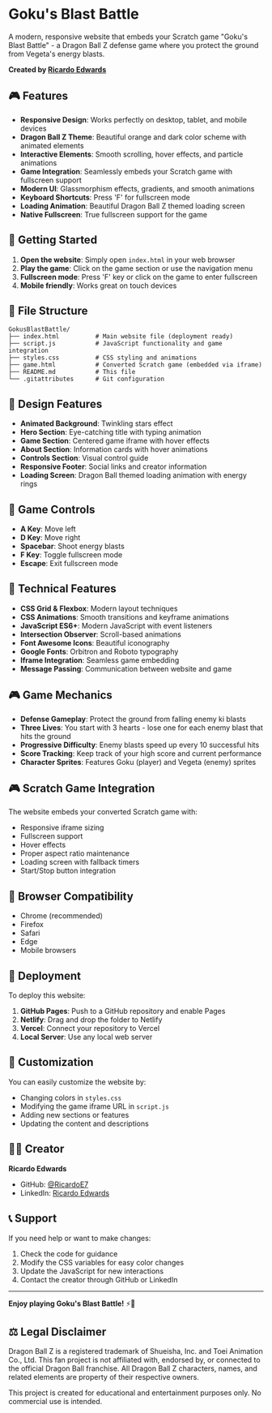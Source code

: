 # Goku's Blast Battle

A modern, responsive website that embeds your Scratch game "Goku's Blast Battle" - a Dragon Ball Z defense game where you protect the ground from Vegeta's energy blasts.

**Created by [Ricardo Edwards](https://github.com/RicardoE7)**

## 🎮 Features

- **Responsive Design**: Works perfectly on desktop, tablet, and mobile devices
- **Dragon Ball Z Theme**: Beautiful orange and dark color scheme with animated elements
- **Interactive Elements**: Smooth scrolling, hover effects, and particle animations
- **Game Integration**: Seamlessly embeds your Scratch game with fullscreen support
- **Modern UI**: Glassmorphism effects, gradients, and smooth animations
- **Keyboard Shortcuts**: Press 'F' for fullscreen mode
- **Loading Animation**: Beautiful Dragon Ball Z themed loading screen
- **Native Fullscreen**: True fullscreen support for the game

## 🚀 Getting Started

1. **Open the website**: Simply open `index.html` in your web browser
2. **Play the game**: Click on the game section or use the navigation menu
3. **Fullscreen mode**: Press 'F' key or click on the game to enter fullscreen
4. **Mobile friendly**: Works great on touch devices

## 📁 File Structure

```
GokusBlastBattle/
├── index.html          # Main website file (deployment ready)
├── script.js           # JavaScript functionality and game integration
├── styles.css          # CSS styling and animations
├── game.html           # Converted Scratch game (embedded via iframe)
├── README.md           # This file
└── .gitattributes      # Git configuration
```

## 🎨 Design Features

- **Animated Background**: Twinkling stars effect
- **Hero Section**: Eye-catching title with typing animation
- **Game Section**: Centered game iframe with hover effects
- **About Section**: Information cards with hover animations
- **Controls Section**: Visual control guide
- **Responsive Footer**: Social links and creator information
- **Loading Screen**: Dragon Ball themed loading animation with energy rings

## 🎯 Game Controls

- **A Key**: Move left
- **D Key**: Move right  
- **Spacebar**: Shoot energy blasts
- **F Key**: Toggle fullscreen mode
- **Escape**: Exit fullscreen mode

## 🌟 Technical Features

- **CSS Grid & Flexbox**: Modern layout techniques
- **CSS Animations**: Smooth transitions and keyframe animations
- **JavaScript ES6+**: Modern JavaScript with event listeners
- **Intersection Observer**: Scroll-based animations
- **Font Awesome Icons**: Beautiful iconography
- **Google Fonts**: Orbitron and Roboto typography
- **Iframe Integration**: Seamless game embedding
- **Message Passing**: Communication between website and game

## 🎮 Game Mechanics

- **Defense Gameplay**: Protect the ground from falling enemy ki blasts
- **Three Lives**: You start with 3 hearts - lose one for each enemy blast that hits the ground
- **Progressive Difficulty**: Enemy blasts speed up every 10 successful hits
- **Score Tracking**: Keep track of your high score and current performance
- **Character Sprites**: Features Goku (player) and Vegeta (enemy) sprites

## 🎮 Scratch Game Integration

The website embeds your converted Scratch game with:
- Responsive iframe sizing
- Fullscreen support
- Hover effects
- Proper aspect ratio maintenance
- Loading screen with fallback timers
- Start/Stop button integration

## 📱 Browser Compatibility

- Chrome (recommended)
- Firefox
- Safari
- Edge
- Mobile browsers

## 🚀 Deployment

To deploy this website:

1. **GitHub Pages**: Push to a GitHub repository and enable Pages
2. **Netlify**: Drag and drop the folder to Netlify
3. **Vercel**: Connect your repository to Vercel
4. **Local Server**: Use any local web server

## 🎨 Customization

You can easily customize the website by:
- Changing colors in `styles.css`
- Modifying the game iframe URL in `script.js`
- Adding new sections or features
- Updating the content and descriptions

## 👨‍💻 Creator

**Ricardo Edwards**
- GitHub: [@RicardoE7](https://github.com/RicardoE7)
- LinkedIn: [Ricardo Edwards](https://www.linkedin.com/in/ricardo-edwards-software-engineer/)

## 📞 Support

If you need help or want to make changes:
1. Check the code for guidance
2. Modify the CSS variables for easy color changes
3. Update the JavaScript for new interactions
4. Contact the creator through GitHub or LinkedIn

---

**Enjoy playing Goku's Blast Battle!** ⚡🥊

## ⚖️ Legal Disclaimer

Dragon Ball Z is a registered trademark of Shueisha, Inc. and Toei Animation Co., Ltd. This fan project is not affiliated with, endorsed by, or connected to the official Dragon Ball franchise. All Dragon Ball Z characters, names, and related elements are property of their respective owners.

This project is created for educational and entertainment purposes only. No commercial use is intended.


